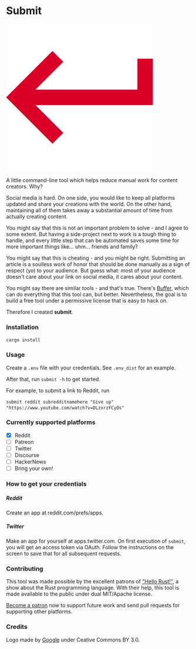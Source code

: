 # Submit

![logo](submit.svg)

A little command-line tool which helps reduce manual work for content creators.
Why?

Social media is hard. On one side, you would like to keep all platforms updated
and share your creations with the world. On the other hand, maintaining all of
them takes away a substantial amount of time from actually creating content.

You might say that this is not an important problem to solve - and I agree to
some extent. But having a side-project next to work is a tough thing to handle,
and every little step that can be automated saves some time for more important
things like... uhm... friends and family?

You might say that this is cheating - and you might be right. Submitting an
article is a soulless work of honor that should be done manually as a sign of
respect (yo) to your audience. But guess what: most of your audience doesn't
care about your link on social media, it cares about your content.

You might say there are similar tools - and that's true. There's
[Buffer](https://buffer.com), which can do everything that this tool can, but
better. Nevertheless, the goal is to build a free tool under a permissive
license that is easy to hack on.


Therefore I created **submit**.

### Installation

```
cargo install
```

### Usage

Create a `.env` file with your credentials. See `.env_dist` for an example.

After that, run `submit -h` to get started.

For example, to submit a link to Reddit, run
```
submit reddit subredditnamehere "Give up" "https://www.youtube.com/watch?v=DLzxrzFCyOs"
```

### Currently supported platforms

* [X] Reddit
* [ ] Patreon
* [ ] Twitter
* [ ] Discourse
* [ ] HackerNews
* [ ] Bring your own!

### How to get your credentials

##### Reddit

Create an app at reddit.com/prefs/apps.

##### Twitter

Make an app for yourself at apps.twitter.com. On first execution of `submit`,
you will get an access token via OAuth. Follow the instructions on the screen to
save that for all subsequent requests.

### Contributing

This tool was made possible by the excellent patrons of ["Hello
Rust!"](https://github.com/hello-rust/show), a show about the Rust programming
language. With their help, this tool is made available to the public under dual
MIT/Apache license.

[Become a patron](https://www.patreon.com/bePatron?c=1568097) now to support
future work and send pull requests for supporting other platforms.

### Credits

Logo made by [Google](https://www.flaticon.com/authors/google) under Ceative
Commons BY 3.0.

